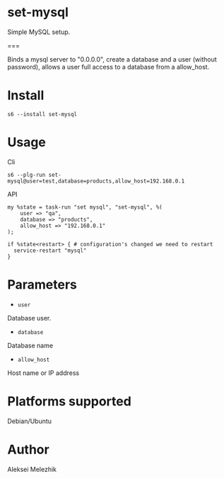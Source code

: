 # set-mysql

Simple MySQL setup.

===

Binds a mysql server to "0.0.0.0", create a database and a user (without password),
allows a user full access to a database from a allow_host.


# Install

    s6 --install set-mysql

# Usage

Cli

    s6 --plg-run set-mysql@user=test,database=products,allow_host=192.168.0.1

API

    my %state = task-run "set mysql", "set-mysql", %(
        user => "qa",
        database => "products",
        allow_host => "192.168.0.1"
    );

    if %state<restart> { # configuration's changed we need to restart
      service-restart "mysql"
    }

# Parameters

* `user`

Database user.

* `database`

Database name

* `allow_host`

Host name or IP address

# Platforms supported

Debian/Ubuntu

# Author

Aleksei Melezhik


